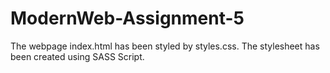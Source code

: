 # ModernWeb-Assignment-5
The webpage index.html has been styled by styles.css. The stylesheet has been created using SASS Script.
